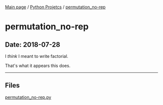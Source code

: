 [Main page](/) / [Python Projetcs](/python) / [permutation_no-rep](/python/2018-07-28_permutation_no-rep)

# permutation_no-rep

## Date: 2018-07-28

I *think* I meant to write factorial.

That's what it appears this does.

-----

## Files

[permutation_no-rep.py](permutation_no-rep.py)